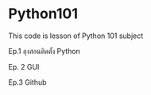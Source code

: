 # Python101
This code is lesson of Python 101 subject



Ep.1 ลุงสอนติดตั้ง Python



Ep. 2 GUI


Ep.3 Github




